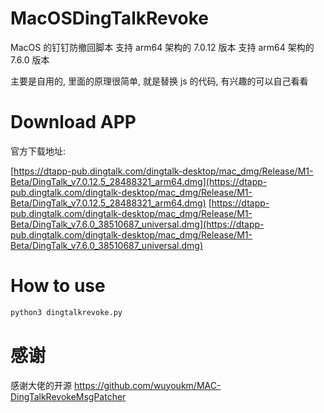 # MacOSDingTalkRevoke
MacOS 的钉钉防撤回脚本
支持 arm64 架构的 7.0.12 版本
支持 arm64 架构的 7.6.0 版本

主要是自用的, 里面的原理很简单, 就是替换 js 的代码, 有兴趣的可以自己看看

# Download APP
官方下载地址:

[https://dtapp-pub.dingtalk.com/dingtalk-desktop/mac_dmg/Release/M1-Beta/DingTalk_v7.0.12.5_28488321_arm64.dmg](https://dtapp-pub.dingtalk.com/dingtalk-desktop/mac_dmg/Release/M1-Beta/DingTalk_v7.0.12.5_28488321_arm64.dmg)
[https://dtapp-pub.dingtalk.com/dingtalk-desktop/mac_dmg/Release/M1-Beta/DingTalk_v7.6.0_38510687_universal.dmg](https://dtapp-pub.dingtalk.com/dingtalk-desktop/mac_dmg/Release/M1-Beta/DingTalk_v7.6.0_38510687_universal.dmg)

# How to use

```python
python3 dingtalkrevoke.py
```

# 感谢

感谢大佬的开源
https://github.com/wuyoukm/MAC-DingTalkRevokeMsgPatcher
